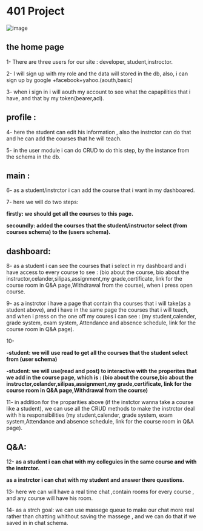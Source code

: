# 401 Project

![image](https://ibb.co/ZcgThnb)

## the home page

1- There are three users for our site : developer, student,instroctor.

2- I will sign up with my role and the data will stored in the db, also, i can sign up by google +facebook+yahoo.(aouth,basic)

3- when i sign in i will aouth my account to see what the capapilities that i have, and that by my token(bearer,acl).

## profile :

4- here the student can edit his information , also the instrctor can do that and he can add the courses that he will teach.

5- in the user module i can do CRUD to do this step, by the instance from the schema in the db.

## main :

6- as a student/instrctor i can add the course that i want in my dashboared.

7- here we will do two steps:

**firstly: we should get all the courses to this page.**

**secoundly: added the courses that the student/instructor select (from courses schema) to the (users schema).**

## dashboard:

8- as a student i can see the courses that i select in my dashboard and i have access to every course to see : (bio about the course,
bio about the instructor,celander,silipas,assignment,my grade,certificate, link for the course room in Q&A page,Withdrawal from the 
course), when i press open course.

9- as a instrctor i have a page that contain tha courses that i will take(as a student above), and i have in the same page the
courses that i will teach, and when i press on the one off my coures i can see : (my student,calender, grade system, exam system,
Attendance and absence schedule, link for the course room in Q&A page).

10- 

**-student: we will use read to get all the courses that the student select from (user schema)**

**-student: we will use(read and post) to interactive with the properites that we add in the course page, which 
 is : (bio about the course,bio about the instructor,celander,silipas,assignment,my grade,certificate, link for the course
 room in Q&A page,Withdrawal from the course)**
 
11- in addition for the proparities above (if the instctor wanna take a course like a student), we can use all the CRUD methods to make the instrctor deal with his responsibilities (my student,calender, grade system, exam system,Attendance and absence schedule, link for the course room in Q&A page).

## Q&A:

12-
**as a student i can chat with my colleguies in the same course and with the instrctor.**

**as a instrctor i can chat with my student and answer there questions.**

13- here we can will have a real time chat ,contain rooms for every course , and any course will have his room.

14- as a strch goal: we can use massege queue to make our chat more real rather than chatting whithout saving the massege
, and we can do that if we saved in in chat schema.
